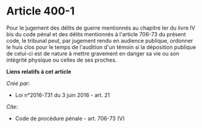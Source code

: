 # Article 400-1

Pour le jugement des délits de guerre mentionnés au chapitre Ier du livre IV bis du code pénal et des délits mentionnés à
l'article 706-73 du présent code, le tribunal peut, par jugement rendu en audience publique, ordonner le huis clos pour le
temps de l'audition d'un témoin si la déposition publique de celui-ci est de nature à mettre gravement en danger sa vie ou
son intégrité physique ou celles de ses proches.

**Liens relatifs à cet article**

_Créé par_:

  - Loi n°2016-731 du 3 juin 2016 - art. 21

_Cite_:

  - Code de procédure pénale - art. 706-73 (V)
